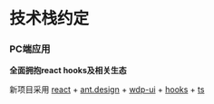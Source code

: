 # 技术栈约定

### PC端应用

**全面拥抱react hooks及相关生态**

新项目采用 [react](https://react.docschina.org/tutorial/tutorial.html) + [ant.design](https://ant.design/docs/react/introduce-cn) + [wdp-ui](http://develop.internal.weimob.com/app/ui) + [hooks](https://react.docschina.org/docs/hooks-intro.html) + [ts](https://www.tslang.cn/docs/home.html)